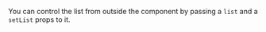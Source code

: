 You can control the list from outside the component by passing a `list` and a `setList` props to it. 

```js { "file": "../index.js" }
```

